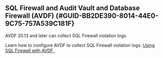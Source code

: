 ##  SQL Firewall and Audit Vault and Database Firewall (AVDF) {#GUID-BB2DE390-8014-44E0-9C75-757A539C181F} 

AVDF 20.13 and later can collect SQL Firewall violation logs. 

Learn how to configure AVDF to collect SQL Firewall violation logs: [ Using SQL Firewall with AVDF ](https://docs.oracle.com/pls/topic/lookup?ctx=en/database/oracle/audit-vault-database-firewall/20&id=SIGAD-GUID-1D561C12-71DD-4EBD-9D87-D0DC5BFD89D9) . 
